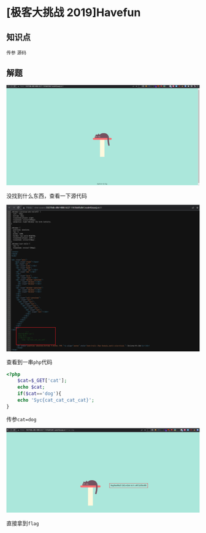 # [极客大挑战 2019]Havefun

## 知识点

`传参`
`源码`

## 解题

![Havefun index page image](./img/Havefun-1.png)

没找到什么东西，查看一下源代码

![Havefun source code image](./img/Havefun-2.png)

查看到一串`php`代码

```php
<?php
    $cat=$_GET['cat'];
    echo $cat;
    if($cat=='dog'){
    echo 'Syc{cat_cat_cat_cat}';
}
```

传参`cat=dog`

![Havefun flag image](./img/Havefun-3.png)

直接拿到`flag`
